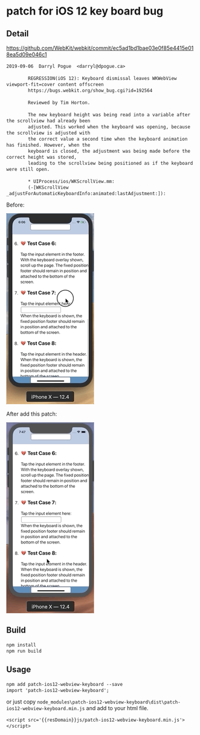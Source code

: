 # patch for iOS 12 key board bug

## Detail

https://github.com/WebKit/webkit/commit/ec5ad1bd1bae03e0f85e4415e018ea5d09e046c1

```
2019-09-06  Darryl Pogue  <darryl@dpogue.ca>

        REGRESSION(iOS 12): Keyboard dismissal leaves WKWebView viewport-fit=cover content offscreen
        https://bugs.webkit.org/show_bug.cgi?id=192564

        Reviewed by Tim Horton.

        The new keyboard height was being read into a variable after the scrollview had already been
        adjusted. This worked when the keyboard was opening, because the scrollview is adjusted with
        the correct value a second time when the keyboard animation has finished. However, when the
        keyboard is closed, the adjustment was being made before the correct height was stored,
        leading to the scrollview being positioned as if the keyboard were still open.

        * UIProcess/ios/WKScrollView.mm:
        (-[WKScrollView _adjustForAutomaticKeyboardInfo:animated:lastAdjustment:]):
```

Before:

![before](./doc/before.gif)

After add this patch:

![before](./doc/after.gif)




## Build

```
npm install 
npm run build
```

## Usage

```
npm add patch-ios12-webview-keyboard --save
import 'patch-ios12-webview-keyboard';
```

or just copy `node_modules\patch-ios12-webview-keyboard\dist\patch-ios12-webview-keyboard.min.js` and add to your html file.

```
<script src='{{resDomain}}js/patch-ios12-webview-keyboard.min.js'></script>
```

